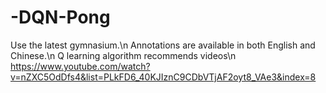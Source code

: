 # -DQN-Pong
Use the latest gymnasium.\n
Annotations are available in both English and Chinese.\n
Q learning algorithm recommends videos\n
https://www.youtube.com/watch?v=nZXC5OdDfs4&list=PLkFD6_40KJIznC9CDbVTjAF2oyt8_VAe3&index=8
